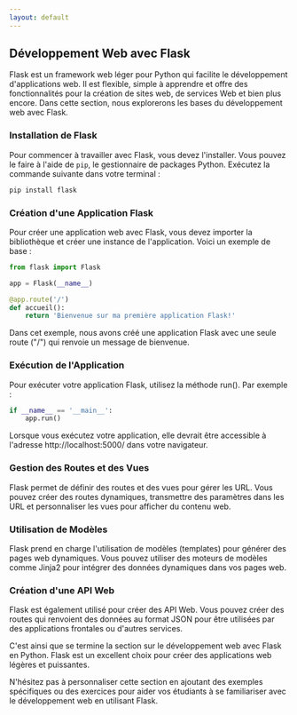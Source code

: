 ```yaml
---
layout: default
---
```

## Développement Web avec Flask

Flask est un framework web léger pour Python qui facilite le développement d'applications web. Il est flexible, simple à apprendre et offre des fonctionnalités pour la création de sites web, de services Web et bien plus encore. Dans cette section, nous explorerons les bases du développement web avec Flask.

### Installation de Flask

Pour commencer à travailler avec Flask, vous devez l'installer. Vous pouvez le faire à l'aide de `pip`, le gestionnaire de packages Python. Exécutez la commande suivante dans votre terminal :
```python
pip install flask
```

### Création d'une Application Flask

Pour créer une application web avec Flask, vous devez importer la bibliothèque et créer une instance de l'application. Voici un exemple de base :

```python
from flask import Flask

app = Flask(__name__)

@app.route('/')
def accueil():
    return 'Bienvenue sur ma première application Flask!'
```

Dans cet exemple, nous avons créé une application Flask avec une seule route ("/") qui renvoie un message de bienvenue.

### Exécution de l'Application
Pour exécuter votre application Flask, utilisez la méthode run(). Par exemple :

```python
if __name__ == '__main__':
    app.run()
```
Lorsque vous exécutez votre application, elle devrait être accessible à l'adresse http://localhost:5000/ dans votre navigateur.

### Gestion des Routes et des Vues
Flask permet de définir des routes et des vues pour gérer les URL. Vous pouvez créer des routes dynamiques, transmettre des paramètres dans les URL et personnaliser les vues pour afficher du contenu web.

### Utilisation de Modèles
Flask prend en charge l'utilisation de modèles (templates) pour générer des pages web dynamiques. Vous pouvez utiliser des moteurs de modèles comme Jinja2 pour intégrer des données dynamiques dans vos pages web.

### Création d'une API Web
Flask est également utilisé pour créer des API Web. Vous pouvez créer des routes qui renvoient des données au format JSON pour être utilisées par des applications frontales ou d'autres services.

C'est ainsi que se termine la section sur le développement web avec Flask en Python. Flask est un excellent choix pour créer des applications web légères et puissantes.

N'hésitez pas à personnaliser cette section en ajoutant des exemples spécifiques ou des exercices pour aider vos étudiants à se familiariser avec le développement web en utilisant Flask.
